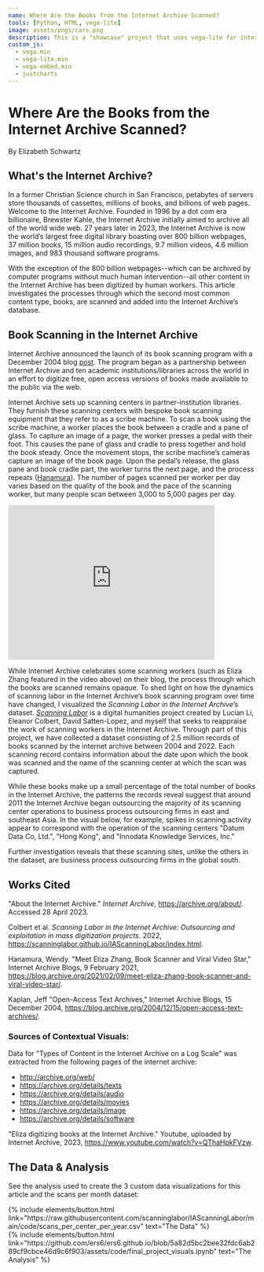```yaml
---
name: Where Are the Books from the Internet Archive Scanned? 
tools: [Python, HTML, vega-lite]
image: assets/pngs/cars.png
description: This is a "showcase" project that uses vega-lite for interactive viz!
custom_js:
  - vega.min
  - vega-lite.min
  - vega-embed.min
  - justcharts
---
```


# Where Are the Books from the Internet Archive Scanned? 
By Elizabeth Schwartz 

## What's the Internet Archive? 

In a former Christian Science church in San Francisco, petabytes of servers store thousands of cassettes, millions of books, and billions of web pages. Welcome to the Internet Archive. Founded in 1996 by a dot com era billionaire, Brewster Kahle, the Internet Archive initially aimed to archive all of the world wide web. 27 years later in 2023, the Internet Archive is now the world’s largest free digital library boasting over 800 billion webpages, 37 million books, 15 million audio recordings, 9.7 million videos, 4.6 million images, and 983 thousand software programs. 

<vegachart schema-url="{{ site.baseurl }}/assets/json/ia-contents-bar-chart.json" style="width: 100%"></vegachart> 

With the exception of the 800 billion webpages--which can be archived by computer programs without much human intervention--all other content in the Internet Archive has been digitized by human workers. This article investigates the processes through which the second most common content type, books, are scanned and added into the Internet Archive’s database. 



## Book Scanning in the Internet Archive


Internet Archive announced the launch of its book scanning program with a December 2004 blog [post](https://blog.archive.org/2004/12/15/open-access-text-archives/). The program began as a partnership between Internet Archive and ten academic institutions/libraries across the world in an effort to digitize free, open access versions of books made available to the public via the web. 

Internet Archive sets up scanning centers in partner-institution libraries. They furnish these scanning centers with bespoke book scanning equipment that they refer to as a scribe machine. To scan a book using the scribe machine, a worker places the book between a cradle and a pane of glass. To capture an image of a page, the worker presses a pedal with their foot. This causes the pane of glass and cradle to press together and hold the book steady. Once the movement stops, the scribe machine’s cameras capture an image of the book page. Upon the pedal’s release, the glass pane and book cradle part, the worker turns the next page, and the process repeats ([Hanamura](https://blog.archive.org/2021/02/09/meet-eliza-zhang-book-scanner-and-viral-video-star/)). The number of pages scanned per worker per day varies based on the quality of the book and the pace of the scanning worker, but many people scan between 3,000 to 5,000 pages per day. 

<iframe width="420" height="315" src="https://www.youtube.com/embed/QThaHpkFVzw" frameborder="0" allowfullscreen></iframe>

While Internet Archive celebrates some scanning workers (such as Eliza Zhang featured in the video above) on their blog, the process through which the books are scanned remains opaque. To shed light on how the dynamics of scanning labor in the Internet Archive’s book scanning program over time have changed, I visualized the *Scanning Labor in the Internet Archive*’s dataset. *[Scanning Labor](https://scanninglabor.github.io/IAScanningLabor/index.html)* is a digital humanities project created by Lucian Li, Eleanor Colbert, David Satten-Lopez, and myself that seeks to reappraise the work of scanning workers in the Internet Archive. Through part of this project, we have collected a dataset consisting of 2.5 million records of books scanned by the internet archive between 2004 and 2022. Each scanning record contains information about the date upon which the book was scanned and the name of the scanning center at which the scan was captured. 

While these books make up a small percentage of the total number of books in the Internet Archive, the patterns the records reveal suggest that around 2011 the Internet Archive began outsourcing the majority of its scanning center operations to business process outsourcing firms in east and southeast Asia. In the visual below, for example, spikes in scanning activity appear to correspond with the operation of the scanning centers "Datum Data Co, Ltd.", "Hong Kong", and "Innodata Knowledge Services, Inc." 


<vegachart schema-url="{{ site.baseurl }}/assets/json/total_book_scans.json" style="width: 100%"></vegachart> 


Further investigation reveals that these scanning sites, unlike the others in the dataset, are business process outsourcing firms in the global south. 


<vegachart schema-url="{{ site.baseurl }}/assets/json/geodash.json" style="width: 100%"></vegachart> 

## Works Cited 

"About the Internet Archive." *Internet Archive*, https://archive.org/about/. Accessed 28 April 2023.

Colbert et al. *Scanning Labor in the Internet Archive: Outsourcing and exploitation in mass digitization projects*. 2022, https://scanninglabor.github.io/IAScanningLabor/index.html. 


Hanamura, Wendy. "Meet Eliza Zhang, Book Scanner and Viral Video Star," Internet Archive Blogs, 9 February 2021, https://blog.archive.org/2021/02/09/meet-eliza-zhang-book-scanner-and-viral-video-star/.


Kaplan, Jeff "Open-Access Text Archives," Internet Archive Blogs, 15 December 2004, https://blog.archive.org/2004/12/15/open-access-text-archives/.  
### Sources of Contextual Visuals:

Data for "Types of Content in the Internet Archive on a Log Scale" was extracted from the following pages of the internet archive: 
- http://archive.org/web/
- https://archive.org/details/texts
- https://archive.org/details/audio
- https://archive.org/details/movies
- https://archive.org/details/image
- https://archive.org/details/software 

"Eliza digitizing books at the Internet Archive." Youtube, uploaded by Internet Archive, 2023, https://www.youtube.com/watch?v=QThaHpkFVzw.


## The Data & Analysis

See the analysis used to create the 3 custom data visualizations for this article and the scans per month dataset: 


<div class="left">
{% include elements/button.html link="https://raw.githubusercontent.com/scanninglabor/IAScanningLabor/main/code/scans_per_center_per_year.csv" text="The Data" %}
</div>

<div class="right">
{% include elements/button.html link="https://github.com/ers6/ers6.github.io/blob/5a82d5bc2bee32fdc6ab289cf9cbce46d9c6f903/assets/code/final_project_visuals.ipynb" text="The Analysis" %}
</div>

